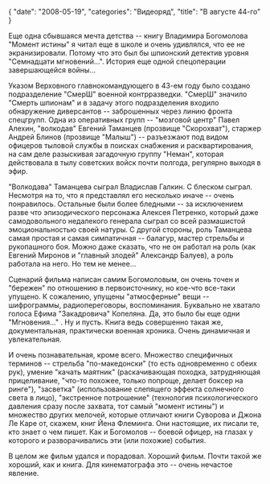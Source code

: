 {
   "date": "2008-05-19",
   "categories": "Видеоряд",
   "title": "В августе 44-го"
}

Еще одна сбывшаяся мечта детства -- книгу Владимира Богомолова "Момент истины" я читал еще в школе и очень удивлялся, что ее не экранизировали. Потому что это был бы шпионский детектив уровня "Семнадцати мгновений...". История еще одной спецоперации завершающейся войны...

Указом Верховного главнокомандующего в 43-ем году было создано подразделение "СмерШ" военной контрразведки. "СмерШ" значило "Смерть шпионам" и в задачу этого подразделения входило обнаружение диверсантов -- заброшенных через линию фронта спецгрупп. Одна из оперативных групп -- "мозговой центр" Павел Алехин, "волкодав" Евгений Таманцев (прозвище "Скорохват"), старжер Андрей Блинов (прозвище "Малыш") -- разъезжают под видом офицеров тыловой службы в поисках снабжения и расквартирования, на сам деле разыскивая загадочную группу "Неман", которая действовала в тылу советских войск почти полгода, регулярно выходя в эфир.

"Волкодава" Таманцева сыграл Владислав Галкин. С блеском сыграл. Несмотря на то, что я представлял его несколько иначе -- очень понравилось. Остальные были более бледными -- за исключением разве что эпизодического персонажа Алексея Петренко, который даже самодовольного недалекого генерала сыграл со всей размашистой эмоциональностью своей натуры. С другой стороны, роль Таманцева самая простая и самая симпатичная -- балагур, мастер стрельбы и рукопашного боя. Можно даже сказать, что не он работал на роль (как Евгений Миронов и "главный злодей" Александр Балуев), а роль работала на него. Но тем не менее...

Сценарий фильма написан самим Богомоловым, он очень точен и "бережен" по отношению в первоисточнику, но кое-что все-таки упущено. К сожалению, упущены "атмосферные" вещи -- шифрограммы, радиопереговоры, воспоминания. Буквально не хватало голоса Ефима "Закадровича" Копеляна. Да, это было бы еще одни "Мгновения..." . Ну и пусть. Книга ведь совершенно такая же, документальная, практически военная хроника. Очень динамичная и увлекательная.

И очень познавательная, кроме всего. Множество специфичных терминов -- стрельба "по-македонски" (то есть одновременно с обеих рук), умение "качать маятник" (раскачивающая походка, затрудняющая прицеливание, "что-то похожее, только попроще, делает боксер на ринге"), "засветка" (использование слепящего эффекта солнечного света в лицо), "экстренное потрошение" (технология психологического давления сразу после захвата, тот самый "момент истины") и множество других мелочей, которые отличают книги Суворова и Джона Ле Каре от, скажем, книг Йена Флеминга. Они настоящие, их писали те, кто знает о чем пишет. Как и Богомолов -- боевой офицер, на глазах у которого и разворачивались эти (или похожие) события.

В целом же фильм удался и порадовал. Хороший фильм. Почти такой же хороший, как и книга. Для кинематографа это -- очень нечастое явление.
